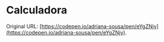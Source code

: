# Calculadora

 Original URL: [https://codepen.io/adriana-sousa/pen/eYgZNjy](https://codepen.io/adriana-sousa/pen/eYgZNjy).


